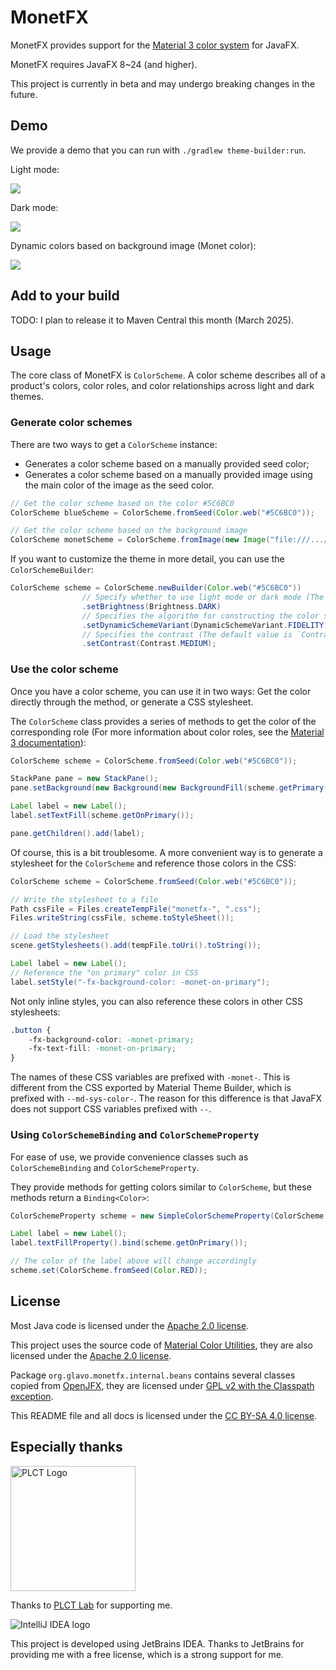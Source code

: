 # MonetFX

MonetFX provides support for the [Material 3 color system](https://m3.material.io/styles/color/system/overview) for JavaFX.

MonetFX requires JavaFX 8~24 (and higher).

This project is currently in beta and may undergo breaking changes in the future.

## Demo

We provide a demo that you can run with `./gradlew theme-builder:run`.

Light mode:

![](./image/demo-light.png)

Dark mode:

![](./image/demo-dark.png)

Dynamic colors based on background image (Monet color):

![](./image/demo-monet.png)

## Add to your build

TODO: I plan to release it to Maven Central this month (March 2025).

## Usage

The core class of MonetFX is `ColorScheme`.
A color scheme describes all of a product's colors, color roles, and color relationships across light and dark themes.

### Generate color schemes

There are two ways to get a `ColorScheme` instance:

* Generates a color scheme based on a manually provided seed color;
* Generates a color scheme based on a manually provided image using the main color of the image as the seed color.

```java
// Get the color scheme based on the color #5C6BC0
ColorScheme blueScheme = ColorScheme.fromSeed(Color.web("#5C6BC0"));

// Get the color scheme based on the background image
ColorScheme monetScheme = ColorScheme.fromImage(new Image("file:///.../background.png"));
```

If you want to customize the theme in more detail, you can use the `ColorSchemeBuilder`:

```java
ColorScheme scheme = ColorScheme.newBuilder(Color.web("#5C6BC0"))
                // Specify whether to use light mode or dark mode (The default value is light mode)
                .setBrightness(Brightness.DARK)
                // Specifies the algorithm for constructing the color scheme (The default value is `DynamicSchemeVariant.TONAL_SPOT`)
                .setDynamicSchemeVariant(DynamicSchemeVariant.FIDELITY)
                // Specifies the contrast (The default value is `Contrast.STANDARD`)
                .setContrast(Contrast.MEDIUM);
```

### Use the color scheme

Once you have a color scheme, you can use it in two ways: Get the color directly through the method, or generate a CSS stylesheet.

The `ColorScheme` class provides a series of methods to get the color of the corresponding role 
(For more information about color roles, see the [Material 3 documentation](https://m3.material.io/styles/color/roles)):

```java
ColorScheme scheme = ColorScheme.fromSeed(Color.web("#5C6BC0"));

StackPane pane = new StackPane();
pane.setBackground(new Background(new BackgroundFill(scheme.getPrimary(), null, null)));

Label label = new Label();
label.setTextFill(scheme.getOnPrimary());

pane.getChildren().add(label);
```

Of course, this is a bit troublesome.
A more convenient way is to generate a stylesheet for the `ColorScheme` and reference those colors in the CSS:

```java
ColorScheme scheme = ColorScheme.fromSeed(Color.web("#5C6BC0"));

// Write the stylesheet to a file
Path cssFile = Files.createTempFile("monetfx-", ".css");
Files.writeString(cssFile, scheme.toStyleSheet());

// Load the stylesheet
scene.getStylesheets().add(tempFile.toUri().toString());

Label label = new Label();
// Reference the "on primary" color in CSS
label.setStyle("-fx-background-color: -monet-on-primary");
```

Not only inline styles, you can also reference these colors in other CSS stylesheets:

```css
.button {
    -fx-background-color: -monet-primary;
    -fx-text-fill: -monet-on-primary;
}
```

The names of these CSS variables are prefixed with `-monet-`.
This is different from the CSS exported by Material Theme Builder, which is prefixed with `--md-sys-color-`.
The reason for this difference is that JavaFX does not support CSS variables prefixed with `--`.

### Using `ColorSchemeBinding` and `ColorSchemeProperty`

For ease of use, we provide convenience classes such as `ColorSchemeBinding` and `ColorSchemeProperty`.

They provide methods for getting colors similar to `ColorScheme`, but these methods return a `Binding<Color>`:

```java
ColorSchemeProperty scheme = new SimpleColorSchemeProperty(ColorScheme.fromSeed(Color.web("#5C6BC0")));

Label label = new Label();
label.textFillProperty().bind(scheme.getOnPrimary());

// The color of the label above will change accordingly
scheme.set(ColorScheme.fromSeed(Color.RED));
```

## License

Most Java code is licensed under the [Apache 2.0 license](./LICENSE).

This project uses the source code of [Material Color Utilities](https://github.com/material-foundation/material-color-utilities), 
they are also licensed under the [Apache 2.0 license](https://github.com/material-foundation/material-color-utilities/blob/main/LICENSE).

Package `org.glavo.monetfx.internal.beans` contains several classes copied from [OpenJFX](https://github.com/openjdk/jfx),
they are licensed under [GPL v2 with the Classpath exception](https://github.com/openjdk/jfx/blob/master/LICENSE).

This README file and all docs is licensed under the [CC BY-SA 4.0 license](https://creativecommons.org/licenses/by-sa/4.0/).

## Especially thanks

<img alt="PLCT Logo" src="./PLCT.svg" width="200" height="200">

Thanks to [PLCT Lab](https://plctlab.org) for supporting me.

![IntelliJ IDEA logo](https://resources.jetbrains.com/storage/products/company/brand/logos/IntelliJ_IDEA.svg)

This project is developed using JetBrains IDEA.
Thanks to JetBrains for providing me with a free license, which is a strong support for me.
